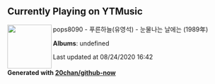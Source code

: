 ## Currently Playing on YTMusic

[<img align="left" width="100" src="https://i.ytimg.com/vi/m9Wc39NWqf8/hqdefault.jpg?sqp=-oaymwEWCMACELQBIAQqCghQEJADGFogjgJIWg&rs">](https://music.youtube.com/channel/UCN7gUXtFDTk1t7TTP-JtwAA)

pops8090 - 푸른하늘(유영석) - 눈물나는 날에는 (1989年)

**Albums**: undefined

Last updated at 08/24/2020 16:42

#### Generated with [20chan/github-now](https://github.com/20chan/github-now)


<!--
**20chan/20chan** is a ✨ _special_ ✨ repository because its `README.md` (this file) appears on your GitHub profile.

Here are some ideas to get you started:

- 🔭 I’m currently working on ...
- 🌱 I’m currently learning ...
- 👯 I’m looking to collaborate on ...
- 🤔 I’m looking for help with ...
- 💬 Ask me about ...
- 📫 How to reach me: ...
- 😄 Pronouns: ...
- ⚡ Fun fact: ...
-->
